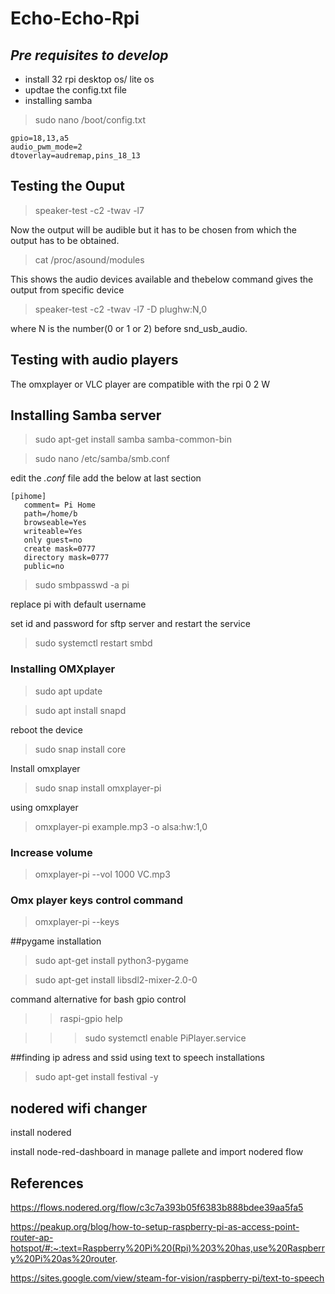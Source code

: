 # **Echo-Echo-Rpi**
## _Pre requisites to develop_
* install 32 rpi desktop os/ lite os 
* updtae the config.txt file
* installing samba 

>sudo nano /boot/config.txt
```
gpio=18,13,a5
audio_pwm_mode=2
dtoverlay=audremap,pins_18_13
```
## Testing the Ouput 
 >speaker-test -c2 -twav -l7
 
 Now the output will be audible but it has to be chosen from which the output has to be obtained.
 >cat /proc/asound/modules
 
 This shows the audio devices available and thebelow command gives the output from specific device
 
 >speaker-test -c2 -twav -l7 -D plughw:N,0

where N is the number(0 or 1 or 2) before snd_usb_audio.

## Testing with audio players 
 The omxplayer or VLC player are compatible with the rpi 0 2 W

## Installing Samba server

>sudo apt-get install samba samba-common-bin

>sudo nano /etc/samba/smb.conf

edit the _.conf_ file add the below at last section

```
[pihome]
   comment= Pi Home
   path=/home/b
   browseable=Yes
   writeable=Yes
   only guest=no
   create mask=0777
   directory mask=0777
   public=no
```
>sudo smbpasswd -a pi

replace pi with default username

set id and password for sftp server and restart the service 

>sudo systemctl restart smbd

### Installing OMXplayer

>sudo apt update

>sudo apt install snapd

reboot the device
>sudo snap install core

Install omxplayer 
>sudo snap install omxplayer-pi

using omxplayer 
>omxplayer-pi example.mp3 -o alsa:hw:1,0

### Increase volume

>omxplayer-pi --vol 1000 VC.mp3

### Omx player keys control command
>omxplayer-pi --keys

##pygame installation
>sudo apt-get install python3-pygame

>sudo apt-get install libsdl2-mixer-2.0-0

command alternative for bash gpio control

>>raspi-gpio help

>>>sudo systemctl enable PiPlayer.service

##finding ip adress and ssid using text to speech installations
>sudo apt-get install festival -y
## nodered wifi changer 

install nodered

install node-red-dashboard in manage pallete and import nodered flow 

## References
https://flows.nodered.org/flow/c3c7a393b05f6383b888bdee39aa5fa5

https://peakup.org/blog/how-to-setup-raspberry-pi-as-access-point-router-ap-hotspot/#:~:text=Raspberry%20Pi%20(Rpi)%203%20has,use%20Raspberry%20Pi%20as%20router.

https://sites.google.com/view/steam-for-vision/raspberry-pi/text-to-speech
